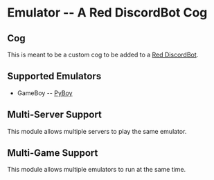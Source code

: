# Emulator -- A Red DiscordBot Cog
## Cog
This is meant to be a custom cog to be added to a [Red DiscordBot](https://github.com/Cog-Creators/Red-DiscordBot).

## Supported Emulators
+ GameBoy -- [PyBoy](https://github.com/Baekalfen/PyBoy)

## Multi-Server Support
This module allows multiple servers to play the same emulator.

## Multi-Game Support
This module allows multiple emulators to run at the same time.


